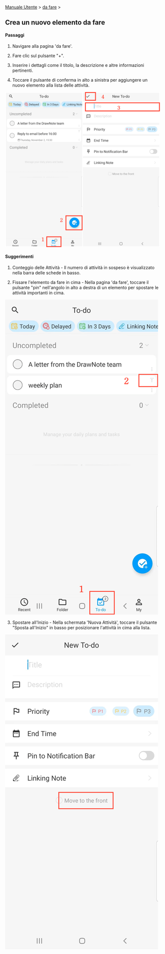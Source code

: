 [Manuale Utente](/dragonnest/drawnote/manual/it) > [da fare](/dragonnest/drawnote/manual/it/to_do) >

Crea un nuovo elemento da fare
---
#### Passaggi

1. Navigare alla pagina 'da fare'.

2. Fare clic sul pulsante "+".

3. Inserire i dettagli come il titolo, la descrizione e altre informazioni pertinenti.

4. Toccare il pulsante di conferma in alto a sinistra per aggiungere un nuovo elemento alla lista delle attività.

![](imgs/create_a_new_to_do1.png)

#### Suggerimenti
1. Conteggio delle Attività - Il numero di attività in sospeso è visualizzato nella barra delle schede in basso.

2.  Fissare l'elemento da fare in cima - Nella pagina 'da fare', toccare il pulsante "pin" nell'angolo in alto a destra di un elemento per spostare le attività importanti in cima.

![](imgs/create_a_new_to_do2.png)

3. Spostare all'Inizio - Nella schermata 'Nuova Attività', toccare il pulsante "Sposta all'Inizio" in basso per posizionare l'attività in cima alla lista.

![](imgs/create_a_new_to_do3.png)